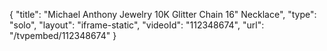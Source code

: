 {
    "title": "Michael Anthony Jewelry 10K Glitter Chain 16\" Necklace",
    "type": "solo",
    "layout": "iframe-static",
    "videoId": "112348674",
    "url": "\/tvpembed\/112348674"
}